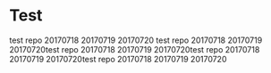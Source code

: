 # Test
test repo
20170718
20170719
20170720
test repo
20170718
20170719
20170720test repo
20170718
20170719
20170720test repo
20170718
20170719
20170720test repo
20170718
20170719
20170720
